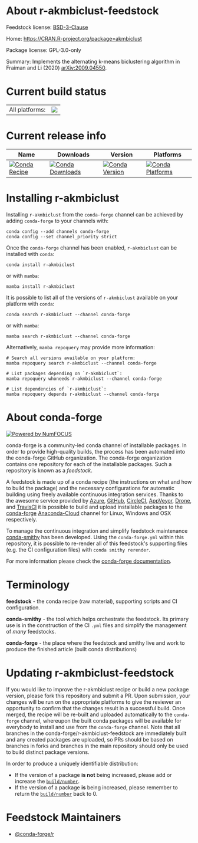 About r-akmbiclust-feedstock
============================

Feedstock license: [BSD-3-Clause](https://github.com/conda-forge/r-akmbiclust-feedstock/blob/main/LICENSE.txt)

Home: https://CRAN.R-project.org/package=akmbiclust

Package license: GPL-3.0-only

Summary: Implements the alternating k-means biclustering algorithm in Fraiman and Li (2020) <arXiv:2009.04550>.

Current build status
====================


<table><tr><td>All platforms:</td>
    <td>
      <a href="https://dev.azure.com/conda-forge/feedstock-builds/_build/latest?definitionId=14357&branchName=main">
        <img src="https://dev.azure.com/conda-forge/feedstock-builds/_apis/build/status/r-akmbiclust-feedstock?branchName=main">
      </a>
    </td>
  </tr>
</table>

Current release info
====================

| Name | Downloads | Version | Platforms |
| --- | --- | --- | --- |
| [![Conda Recipe](https://img.shields.io/badge/recipe-r--akmbiclust-green.svg)](https://anaconda.org/conda-forge/r-akmbiclust) | [![Conda Downloads](https://img.shields.io/conda/dn/conda-forge/r-akmbiclust.svg)](https://anaconda.org/conda-forge/r-akmbiclust) | [![Conda Version](https://img.shields.io/conda/vn/conda-forge/r-akmbiclust.svg)](https://anaconda.org/conda-forge/r-akmbiclust) | [![Conda Platforms](https://img.shields.io/conda/pn/conda-forge/r-akmbiclust.svg)](https://anaconda.org/conda-forge/r-akmbiclust) |

Installing r-akmbiclust
=======================

Installing `r-akmbiclust` from the `conda-forge` channel can be achieved by adding `conda-forge` to your channels with:

```
conda config --add channels conda-forge
conda config --set channel_priority strict
```

Once the `conda-forge` channel has been enabled, `r-akmbiclust` can be installed with `conda`:

```
conda install r-akmbiclust
```

or with `mamba`:

```
mamba install r-akmbiclust
```

It is possible to list all of the versions of `r-akmbiclust` available on your platform with `conda`:

```
conda search r-akmbiclust --channel conda-forge
```

or with `mamba`:

```
mamba search r-akmbiclust --channel conda-forge
```

Alternatively, `mamba repoquery` may provide more information:

```
# Search all versions available on your platform:
mamba repoquery search r-akmbiclust --channel conda-forge

# List packages depending on `r-akmbiclust`:
mamba repoquery whoneeds r-akmbiclust --channel conda-forge

# List dependencies of `r-akmbiclust`:
mamba repoquery depends r-akmbiclust --channel conda-forge
```


About conda-forge
=================

[![Powered by
NumFOCUS](https://img.shields.io/badge/powered%20by-NumFOCUS-orange.svg?style=flat&colorA=E1523D&colorB=007D8A)](https://numfocus.org)

conda-forge is a community-led conda channel of installable packages.
In order to provide high-quality builds, the process has been automated into the
conda-forge GitHub organization. The conda-forge organization contains one repository
for each of the installable packages. Such a repository is known as a *feedstock*.

A feedstock is made up of a conda recipe (the instructions on what and how to build
the package) and the necessary configurations for automatic building using freely
available continuous integration services. Thanks to the awesome service provided by
[Azure](https://azure.microsoft.com/en-us/services/devops/), [GitHub](https://github.com/),
[CircleCI](https://circleci.com/), [AppVeyor](https://www.appveyor.com/),
[Drone](https://cloud.drone.io/welcome), and [TravisCI](https://travis-ci.com/)
it is possible to build and upload installable packages to the
[conda-forge](https://anaconda.org/conda-forge) [Anaconda-Cloud](https://anaconda.org/)
channel for Linux, Windows and OSX respectively.

To manage the continuous integration and simplify feedstock maintenance
[conda-smithy](https://github.com/conda-forge/conda-smithy) has been developed.
Using the ``conda-forge.yml`` within this repository, it is possible to re-render all of
this feedstock's supporting files (e.g. the CI configuration files) with ``conda smithy rerender``.

For more information please check the [conda-forge documentation](https://conda-forge.org/docs/).

Terminology
===========

**feedstock** - the conda recipe (raw material), supporting scripts and CI configuration.

**conda-smithy** - the tool which helps orchestrate the feedstock.
                   Its primary use is in the construction of the CI ``.yml`` files
                   and simplify the management of *many* feedstocks.

**conda-forge** - the place where the feedstock and smithy live and work to
                  produce the finished article (built conda distributions)


Updating r-akmbiclust-feedstock
===============================

If you would like to improve the r-akmbiclust recipe or build a new
package version, please fork this repository and submit a PR. Upon submission,
your changes will be run on the appropriate platforms to give the reviewer an
opportunity to confirm that the changes result in a successful build. Once
merged, the recipe will be re-built and uploaded automatically to the
`conda-forge` channel, whereupon the built conda packages will be available for
everybody to install and use from the `conda-forge` channel.
Note that all branches in the conda-forge/r-akmbiclust-feedstock are
immediately built and any created packages are uploaded, so PRs should be based
on branches in forks and branches in the main repository should only be used to
build distinct package versions.

In order to produce a uniquely identifiable distribution:
 * If the version of a package **is not** being increased, please add or increase
   the [``build/number``](https://docs.conda.io/projects/conda-build/en/latest/resources/define-metadata.html#build-number-and-string).
 * If the version of a package **is** being increased, please remember to return
   the [``build/number``](https://docs.conda.io/projects/conda-build/en/latest/resources/define-metadata.html#build-number-and-string)
   back to 0.

Feedstock Maintainers
=====================

* [@conda-forge/r](https://github.com/conda-forge/r/)

